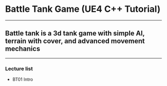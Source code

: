 # Battle Tank Game (UE4 C++ Tutorial)
****
## Battle tank is a 3d tank game with simple AI, terrain with cover, and advanced movement mechanics</h2>
****

### Lecture list
* BT01 Intro
